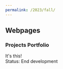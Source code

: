 ```yaml
---
permalink: /2023/fall/
---
```

## Webpages
### Projects Portfolio
It's this!  
Status: End development